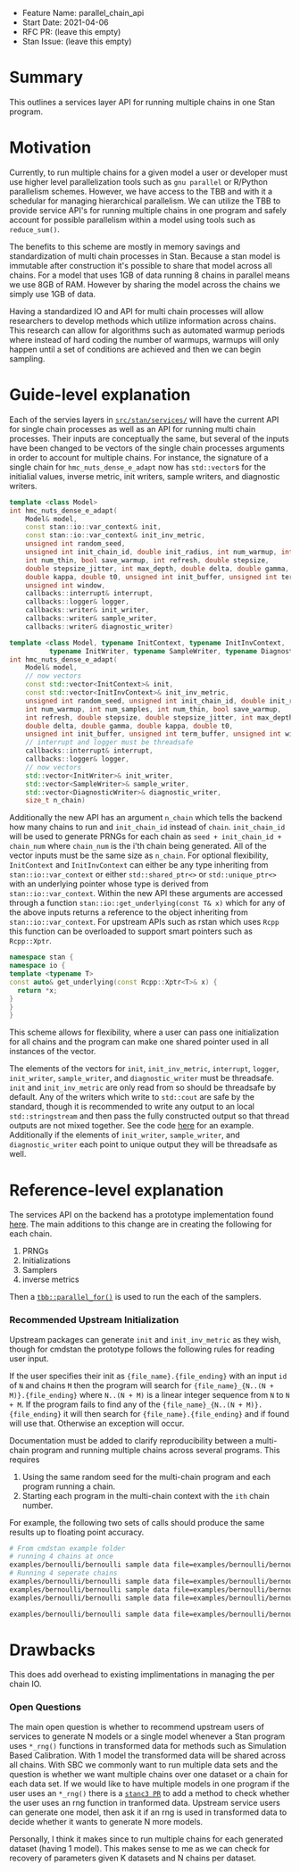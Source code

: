 - Feature Name: parallel_chain_api
- Start Date: 2021-04-06
- RFC PR: (leave this empty)
- Stan Issue: (leave this empty)

# Summary
[summary]: #summary

This outlines a services layer API for running multiple chains in one Stan program.

# Motivation
[motivation]: #motivation

Currently, to run multiple chains for a given model a user or developer must use higher level parallelization tools such as `gnu parallel` or R/Python parallelism schemes. However, we have access to the TBB and with it a schedular for managing hierarchical parallelism. We can utilize the TBB to provide service API's for running multiple chains in one program and safely account for possible parallelism within a model using tools such as `reduce_sum()`.

The benefits to this scheme are mostly in memory savings and standardization of multi chain processes in Stan. Because a stan model is immutable after construction it's possible to share that model across all chains. For a model that uses 1GB of data running 8 chains in parallel means we use 8GB of RAM. However by sharing the model across the chains we simply use 1GB of data.

Having a standardized IO and API for multi chain processes will allow researchers to develop methods which utilize information across chains. This research can allow for algorithms such as automated warmup periods where instead of hard coding the number of warmups, warmups will only happen until a set of conditions are achieved and then we can begin sampling.

# Guide-level explanation
[guide-level-explanation]: #guide-level-explanation

Each of the servies layers in [`src/stan/services/`](https://github.com/stan-dev/stan/blob/147fba5fb93aa007ec42744a36d97cc84c291945/src/stan/services/sample/hmc_nuts_dense_e_adapt.hpp) will have the current API for single chain processes as well as an API for running multi chain processes. Their inputs are conceptually the same, but several of the inputs have been changed to be vectors of the single chain processes arguments in order to account for multiple chains. For instance, the signature of a single chain for `hmc_nuts_dense_e_adapt` now has `std::vector`s for the initialial values, inverse metric, init writers, sample writers, and diagnostic writers.

```cpp
template <class Model>
int hmc_nuts_dense_e_adapt(
    Model& model,
    const stan::io::var_context& init,
    const stan::io::var_context& init_inv_metric,
    unsigned int random_seed,
    unsigned int init_chain_id, double init_radius, int num_warmup, int num_samples,
    int num_thin, bool save_warmup, int refresh, double stepsize,
    double stepsize_jitter, int max_depth, double delta, double gamma,
    double kappa, double t0, unsigned int init_buffer, unsigned int term_buffer,
    unsigned int window,
    callbacks::interrupt& interrupt,
    callbacks::logger& logger,
    callbacks::writer& init_writer,
    callbacks::writer& sample_writer,
    callbacks::writer& diagnostic_writer)
```

```cpp
template <class Model, typename InitContext, typename InitInvContext,
          typename InitWriter, typename SampleWriter, typename DiagnosticWriter>
int hmc_nuts_dense_e_adapt(
    Model& model,
    // now vectors
    const std::vector<InitContext>& init,
    const std::vector<InitInvContext>& init_inv_metric,
    unsigned int random_seed, unsigned int init_chain_id, double init_radius,
    int num_warmup, int num_samples, int num_thin, bool save_warmup,
    int refresh, double stepsize, double stepsize_jitter, int max_depth,
    double delta, double gamma, double kappa, double t0,
    unsigned int init_buffer, unsigned int term_buffer, unsigned int window,
    // interrupt and logger must be threadsafe
    callbacks::interrupt& interrupt,
    callbacks::logger& logger,
    // now vectors
    std::vector<InitWriter>& init_writer,
    std::vector<SampleWriter>& sample_writer,
    std::vector<DiagnosticWriter>& diagnostic_writer,
    size_t n_chain)
```

Additionally the new API has an argument `n_chain` which tells the backend how many chains to run and `init_chain_id` instead of `chain`. `init_chain_id` will be used to generate PRNGs for each chain as `seed + init_chain_id + chain_num` where `chain_num` is the i'th chain being generated. All of the vector inputs must be the same size as `n_chain`. For optional flexibility, `InitContext` and `InitInvContext` can either be any type inheriting from `stan::io::var_context` or either `std::shared_ptr<>` or `std::unique_ptr<>` with an underlying pointer whose type is derived from `stan::io::var_context`. Within the new API these arguments are accessed through a function `stan::io::get_underlying(const T& x)` which for any of the above inputs returns a reference to the object inheriting from `stan::io::var_context`. For upstream APIs such as rstan which uses `Rcpp` this function can be overloaded to support smart pointers such as `Rcpp::Xptr`.

```cpp
namespace stan {
namespace io {
template <typename T>
const auto& get_underlying(const Rcpp::Xptr<T>& x) {
  return *x;
}
}
}
```

This scheme allows for flexibility, where a user can pass one initialization for all chains and the program can make one shared pointer used in all instances of the vector.

The elements of the vectors for `init`, `init_inv_metric`, `interrupt`, `logger`, `init_writer`, `sample_writer`, and `diagnostic_writer` must be threadsafe. `init` and `init_inv_metric` are only read from so should be threadsafe by default. Any of the writers which write to `std::cout` are safe by the standard, though it is recommended to write any output to an local `std::stringstream` and then pass the fully constructed output so that thread outputs are not mixed together. See the code [here](https://github.com/stan-dev/stan/pull/3033/files#diff-ab5eb0683288927defb395f1af49548c189f6e7ab4b06e217dec046b0c1be541R80) for an example. Additionally if the elements of `init_writer`, `sample_writer`, and `diagnostic_writer` each point to unique output they will be threadsafe as well.

# Reference-level explanation
[reference-level-explanation]: #reference-level-explanation

The services API on the backend has a prototype implementation found [here](https://github.com/stan-dev/stan/blob/147fba5fb93aa007ec42744a36d97cc84c291945/src/stan/services/sample/hmc_nuts_dense_e_adapt.hpp#L206). The main additions to this change are in creating the following for each chain.

1. PRNGs
2. Initializations
3. Samplers
4. inverse metrics

Then a [`tbb::parallel_for()`](https://github.com/stan-dev/stan/blob/147fba5fb93aa007ec42744a36d97cc84c291945/src/stan/services/sample/hmc_nuts_dense_e_adapt.hpp#L261) is used to run the each of the samplers.

### Recommended Upstream Initialization

Upstream packages can generate `init` and `init_inv_metric` as they wish, though for cmdstan the prototype follows the following rules for reading user input.

If the user specifies their init as `{file_name}.{file_ending}` with an input `id` of `N` and chains `M` then the program will search for `{file_name}_{N..(N + M)}.{file_ending}` where `N..(N + M)` is a linear integer sequence from `N` to `N + M`. If the program fails to find any of the `{file_name}_{N..(N + M)}.{file_ending}` it will then search for `{file_name}.{file_ending}` and if found will use that. Otherwise an exception will occur.

Documentation must be added to clarify reproducibility between a multi-chain program and running multiple chains across several programs. This requires

1. Using the same random seed for the multi-chain program and each program running a chain.
2. Starting each program in the multi-chain context with the `ith` chain number.

For example, the following two sets of calls should produce the same results up to floating point accuracy.

```bash
# From cmdstan example folder
# running 4 chains at once
examples/bernoulli/bernoulli sample data file=examples/bernoulli/bernoulli.data.R chains=4 id=1 random seed=123 output file=output.csv
# Running 4 seperate chains
examples/bernoulli/bernoulli sample data file=examples/bernoulli/bernoulli.data.R chains=1 id=1 random seed=123 output file=output1.csv
examples/bernoulli/bernoulli sample data file=examples/bernoulli/bernoulli.data.R chains=1 id=2 random seed=123 output file=output2.csv
examples/bernoulli/bernoulli sample data file=examples/bernoulli/bernoulli.data.R chains=1 id=3 random seed=123 output file=output3.csv

examples/bernoulli/bernoulli sample data file=examples/bernoulli/bernoulli.data.R chains=1 id=4 random seed=123 output file=output4.csv
```



# Drawbacks
[drawbacks]: #drawbacks

This does add overhead to existing implimentations in managing the per chain IO.


### Open Questions

The main open question is whether to recommend upstream users of services to generate N models or a single model
whenever a Stan program uses `*_rng()` functions in transformed data for methods such as Simulation Based Calibration.
With 1 model the transformed data will be shared across all chains. With SBC we commonly want to run multiple
data sets and the question is whether we want multiple chains over one dataset or a chain for each data set.
If we would like to have multiple models in one program if the user uses an `*_rng()` there is a [`stanc3 PR`](https://github.com/stan-dev/stanc3/pull/868) to add a method to check whether the user uses an rng function in
tranformed data. Upstream service users can generate one model, then ask it if an rng is used in transformed data
to decide whether it wants to generate N more models.

Personally, I think it makes since to run multiple chains for each generated dataset (having 1 model).
This makes sense to me as we can check for recovery of parameters given K datasets and N chains per dataset.
